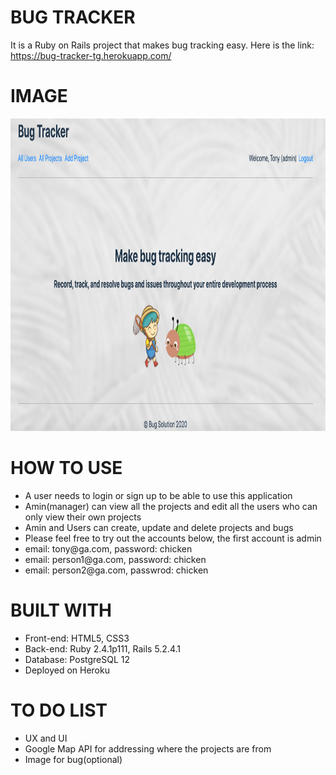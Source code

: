 # BUG TRACKER

It is a Ruby on Rails project that makes bug tracking easy. Here is the link: https://bug-tracker-tg.herokuapp.com/

# IMAGE

<img src="app/assets/images/p2.png" width="1400px" height="500px">

# HOW TO USE
<ul>
  <li>
  A user needs to login or sign up to be able to use this application <br>
  </li>
  <li>
  Amin(manager) can view all the projects and edit all the users who can only view their own projects <br>
  </li>
  <li>
  Amin and Users can create, update and delete projects and bugs <br>
  </li>
  <li>
  Please feel free to try out the accounts below, the first account is admin <br>
  </li>
  <li>
   email: tony@ga.com, password: chicken <br>
  </li>
  <li>
   email: person1@ga.com, password: chicken <br>
  </li>
  <li>
   email: person2@ga.com, passwrod: chicken <br>
 </li>
</ul>

# BUILT WITH

<ul>
<li>
Front-end: HTML5, CSS3 <br>
</li>
<li>
Back-end: Ruby 2.4.1p111, Rails 5.2.4.1 <br>
</li>
<li>
Database: PostgreSQL 12 <br>
</li>
<li>
Deployed on Heroku <br>
</li>
</ul>

# TO DO LIST

<ul>
<li>
UX and UI <br>
</li>
<li>
Google Map API for addressing where the projects are from <br>
</li>
<li>
Image for bug(optional) <br>
</li>
</ul>
